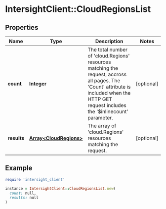 # IntersightClient::CloudRegionsList

## Properties

| Name | Type | Description | Notes |
| ---- | ---- | ----------- | ----- |
| **count** | **Integer** | The total number of &#39;cloud.Regions&#39; resources matching the request, accross all pages. The &#39;Count&#39; attribute is included when the HTTP GET request includes the &#39;$inlinecount&#39; parameter. | [optional] |
| **results** | [**Array&lt;CloudRegions&gt;**](CloudRegions.md) | The array of &#39;cloud.Regions&#39; resources matching the request. | [optional] |

## Example

```ruby
require 'intersight_client'

instance = IntersightClient::CloudRegionsList.new(
  count: null,
  results: null
)
```

